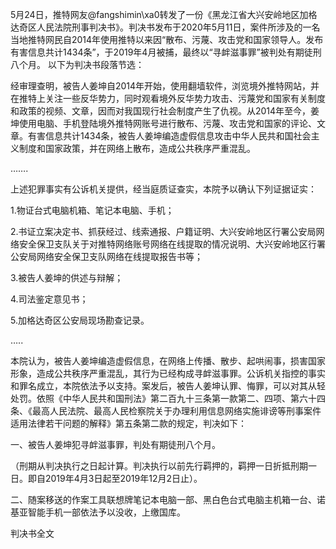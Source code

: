 5月24日，推特网友@fangshimin\xa0转发了一份《黑龙江省大兴安岭地区加格达奇区人民法院刑事判决书》。判决书发布于2020年5月11日，案件所涉及的一名当地推特网民自2014年使用推特以来因“散布、污蔑、攻击党和国家领导人。发布有害信息共计1434条”，于2019年4月被捕，最终以“寻衅滋事罪”被判处有期徒刑八个月。 以下为判决书段落节选：

经审理查明，被告人姜坤自2014年开始，使用翻墙软件，浏览境外推特网站，并在推特上关注一些反华势力，同时观看境外反华势力攻击、污蔑党和国家有关制度和政策的视频、文章，因而对我国现行社会制度产生了仇视。从2014年至今，姜坤使用电脑、手机登陆境外推特网账号进行散布、污蔑、攻击党和国家的评论、文章。有害信息共计1434条，被告人姜坤编造虚假信息攻击中华人民共和国社会主义制度和国家政策，并在网络上散布，造成公共秩序严重混乱。

&#8230;&#8230;.

上述犯罪事实有公诉机关提供，经当庭质证查实，本院予以确认下列证据证实：

1.物证台式电脑机箱、笔记本电脑、手机；

2.书证立案决定书、抓获经过、线索通报、户籍证明、大兴安岭地区行署公安局网络安全保卫支队关于对推特网络账号网络在线提取的情况说明、大兴安岭地区行署公安局网络安全保卫支队网络在线提取报告书等；

3.被告人姜坤的供述与辩解；

4.司法鉴定意见书；

5.加格达奇区公安局现场勘查记录。

&#8230;..

本院认为，被告人姜坤编造虚假信息，在网络上传播、散步、起哄闹事，损害国家形象，造成公共秩序严重混乱，其行为已经构成寻衅滋事罪。公诉机关指控的事实和罪名成立，本院依法予以支持。案发后，被告人姜坤认罪、悔罪，可以对其从轻处罚。依照《中华人民共和国刑法》第二百九十三条第一款第二、四项、第六十四条、《最高人民法院、最高人民检察院关于办理利用信息网络实施诽谤等刑事案件适用法律若干问题的解释》第五条第二款的规定，判决如下：

一、被告人姜坤犯寻衅滋事罪，判处有期徒刑八个月。

（刑期从判决执行之日起计算。判决执行以前先行羁押的，羁押一日折抵刑期一日。即自2019年4月3日起至2019年12月2日止）。

二、随案移送的作案工具联想牌笔记本电脑一部、黑白色台式电脑主机箱一台、诺基亚智能手机一部依法予以没收，上缴国库。

判决书全文


